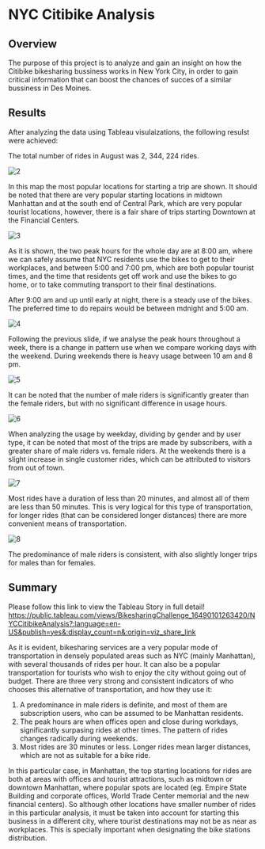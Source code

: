 # NYC Citibike Analysis
## Overview

The purpose of this project is to analyze and gain an insight on how the Citibike bikesharing bussiness works in New York City, in order to gain critical information that can boost the chances of succes of a similar bussiness in Des Moines.

## Results
After analyzing the data using Tableau visulaizations, the following resulst were achieved:

The total number of rides in August was 2, 344, 224 rides.

![2](https://user-images.githubusercontent.com/95982833/161445741-f3e444fb-5ae7-4002-adad-b4f7fb7d5ede.png)

In this map the most popular locations for starting a trip are shown.
It should be noted that there are very popular starting locations in midtown Manhattan and at the south end of Central Park, which are very popular tourist locations, however, there is a fair share of trips starting Downtown at the Financial Centers.

![3](https://user-images.githubusercontent.com/95982833/161445748-1004ef31-ae88-4c94-98c0-902c3dfc0378.png)


As it is shown, the two peak hours for the whole day are at 8:00 am, where we can safely assume that NYC residents use the bikes to get to their workplaces, and between 5:00 and 7:00 pm, which are both popular tourist times, and the time that residents get off work and use the bikes to go home, or to take commuting transport to their final destinations.

After 9:00 am and up until early at night, there is a steady use of the bikes. The preferred time to do repairs would be between mdnight and 5:00 am.

![4](https://user-images.githubusercontent.com/95982833/161445758-1e45b094-de91-4aae-9fa5-bae514f1e081.png)


Following the previous slide, if we analyse the peak hours throughout a week, there is a change in pattern use when we compare working days with the weekend. During weekends there is heavy usage between 10 am and 8 pm.

![5](https://user-images.githubusercontent.com/95982833/161445776-445181be-b346-4acc-928f-2e5cfd14b4ca.png)

It can be noted that the number of male riders is significantly greater than the female riders, but with no significant difference in usage hours.

![6](https://user-images.githubusercontent.com/95982833/161445779-c36f94b8-59ae-4d90-a97b-671b1e125472.png)


When analyzing the usage by weekday, dividing by gender and by user type, it can be noted that most of the trips are made by subscribers, with a greater share of male riders vs. female riders. At the weekends there is a slight increase in single customer rides, which can be attributed to visitors from out of town.

![7](https://user-images.githubusercontent.com/95982833/161445788-805b5c6b-5d26-4b27-94a4-0c7263d81218.png)


Most rides have a duration of less than 20 minutes, and almost all of them are less than 50 minutes. This is very logical for this type of transportation, for longer rides (that can be considered longer distances) there are more convenient means of transportation.

![8](https://user-images.githubusercontent.com/95982833/161445797-037e585a-6bcc-428a-b298-4f0a8e720a04.png)


The predominance of male riders is consistent, with also slightly longer trips for males than for females.

## Summary
Please follow this link to view the Tableau Story in full detail! https://public.tableau.com/views/BikesharingChallenge_16490101263420/NYCCitibikeAnalysis?:language=en-US&publish=yes&:display_count=n&:origin=viz_share_link

As it is evident, bikesharing services are a very popular mode of transportation in densely populated areas such as NYC (mainly Manhattan), with several thousands of rides per hour.
It can also be a popular transportation for tourists who wish to enjoy the city without going out of budget.
There are three very strong and consistent indicators of who chooses this alternative of transportation, and how they use it:
1. A predominance in male riders is definite, and most of them are subscription users, who can be assumed to be Manhattan residents.
2. The peak hours are when offices open and close during workdays, significantly surpasing rides at other times. The pattern of rides changes radically during weekends.
3. Most rides are 30 minutes or less. Longer rides mean larger distances, which are not as suitable for a bike ride.

In this particular case, in Manhattan, the top starting locations for rides are both at areas with offices and tourist attractions, such as midtown or downtown Manhattan, where popular spots are located (eg. Empire State Building and corporate offices, World Trade Center memorial and the new financial centers). So although other locations have smaller number of rides in this particular analysis, it must be taken into account for starting this business in a different city, where tourist destinations may not be as near as workplaces. This is specially important when designating the bike stations distribution.
